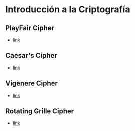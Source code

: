 # Introducción a la Criptografía

## PlayFair Cipher
* [link](https://github.com/afarangurens/Introduccion-a-la-Criptografia/blob/main/Talleres/PlayFair.py)

## Caesar's Cipher
* [link](https://github.com/afarangurens/Introduccion-a-la-Criptografia/blob/main/Talleres/CaesarsCipher.py)

## Vigènere Cipher
* [link](https://github.com/afarangurens/Introduccion-a-la-Criptografia/blob/main/Talleres/VigenereCipher.py)

## Rotating Grille Cipher
* [link](https://github.com/afarangurens/Introduccion-a-la-Criptografia/blob/main/Talleres/N%20Grille%20Cipher.py)


